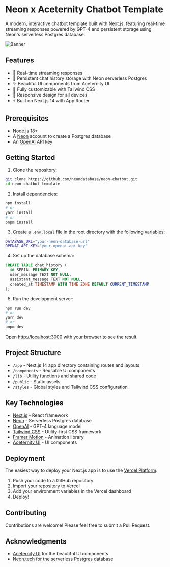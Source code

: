 # Neon x Aceternity Chatbot Template

A modern, interactive chatbot template built with Next.js, featuring real-time streaming responses powered by GPT-4 and persistent storage using Neon's serverless Postgres database.

![Banner](https://neon-chatbot.vercel.app/banner.png)

## Features

- 🤖 Real-time streaming responses
- 💾 Persistent chat history storage with Neon serverless Postgres
- ✨ Beautiful UI components from Aceternity UI
- 🎨 Fully customizable with Tailwind CSS
- 📱 Responsive design for all devices
- ⚡ Built on Next.js 14 with App Router

## Prerequisites

- Node.js 18+ 
- A [Neon](https://neon.tech/) account to create a Postgres database
- An [OpenAI](https://openai.com/) API key

## Getting Started

1. Clone the repository:

```bash
git clone https://github.com/neondatabase/neon-chatbot.git
cd neon-chatbot-template
```

2. Install dependencies:
```bash
npm install
# or
yarn install
# or
pnpm install
```

3. Create a `.env.local` file in the root directory with the following variables:
```bash
DATABASE_URL="your-neon-database-url"
OPENAI_API_KEY="your-openai-api-key"
```

4. Set up the database schema:
```sql
CREATE TABLE chat_history (
  id SERIAL PRIMARY KEY,
  user_message TEXT NOT NULL,
  assistant_message TEXT NOT NULL,
  created_at TIMESTAMP WITH TIME ZONE DEFAULT CURRENT_TIMESTAMP
);
```

5. Run the development server:
```bash
npm run dev
# or
yarn dev
# or
pnpm dev
```

Open [http://localhost:3000](http://localhost:3000) with your browser to see the result.

## Project Structure

- `/app` - Next.js 14 app directory containing routes and layouts
- `/components` - Reusable UI components
- `/lib` - Utility functions and shared code
- `/public` - Static assets
- `/styles` - Global styles and Tailwind CSS configuration

## Key Technologies

- [Next.js](https://nextjs.org/) - React framework
- [Neon](https://neon.tech/) - Serverless Postgres database
- [OpenAI](https://openai.com/) - GPT-4 language model
- [Tailwind CSS](https://tailwindcss.com/) - Utility-first CSS framework
- [Framer Motion](https://www.framer.com/motion/) - Animation library
- [Aceternity UI](https://ui.aceternity.com/) - UI components

## Deployment

The easiest way to deploy your Next.js app is to use the [Vercel Platform](https://vercel.com/new).

1. Push your code to a GitHub repository
2. Import your repository to Vercel
3. Add your environment variables in the Vercel dashboard
4. Deploy!

## Contributing

Contributions are welcome! Please feel free to submit a Pull Request.

## Acknowledgments

- [Aceternity UI](https://ui.aceternity.com/) for the beautiful UI components
- [Neon.tech](https://neon.tech/) for the serverless Postgres database
